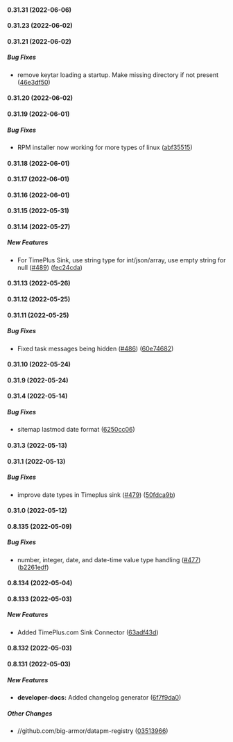 #### 0.31.31 (2022-06-06)

#### 0.31.23 (2022-06-02)

#### 0.31.21 (2022-06-02)

##### Bug Fixes

*  remove keytar loading a startup. Make missing directory if not present ([46e3df50](https://github.com/big-armor/datapm/commit/46e3df50af6172c691f9e785223993c3ebfe09cd))

#### 0.31.20 (2022-06-02)

#### 0.31.19 (2022-06-01)

##### Bug Fixes

*  RPM installer now working for more types of linux ([abf35515](https://github.com/big-armor/datapm/commit/abf35515253ea987e236fb9da230df619a5d3276))

#### 0.31.18 (2022-06-01)

#### 0.31.17 (2022-06-01)

#### 0.31.16 (2022-06-01)

#### 0.31.15 (2022-05-31)

#### 0.31.14 (2022-05-27)

##### New Features

*  For TimePlus Sink, use string type for int/json/array, use empty string for null ([#489](https://github.com/big-armor/datapm/pull/489)) ([fec24cda](https://github.com/big-armor/datapm/commit/fec24cdacf969835a27684f13b38b5bb6050f049))

#### 0.31.13 (2022-05-26)

#### 0.31.12 (2022-05-25)

#### 0.31.11 (2022-05-25)

##### Bug Fixes

*  Fixed task messages being hidden ([#486](https://github.com/big-armor/datapm/pull/486)) ([60e74682](https://github.com/big-armor/datapm/commit/60e74682bc6ff9a1ee6dc3192a255e56710a20ef))

#### 0.31.10 (2022-05-24)

#### 0.31.9 (2022-05-24)

#### 0.31.4 (2022-05-14)

##### Bug Fixes

*  sitemap lastmod date format ([6250cc06](https://github.com/big-armor/datapm/commit/6250cc06075fc6ab1530f44214d16be3e160b773))

#### 0.31.3 (2022-05-13)

#### 0.31.1 (2022-05-13)

##### Bug Fixes

*  improve date types in Timeplus sink ([#479](https://github.com/big-armor/datapm/pull/479)) ([50fdca9b](https://github.com/big-armor/datapm/commit/50fdca9b70c36abb5992ed1963b5057ceb36e7c4))

#### 0.31.0 (2022-05-12)

#### 0.8.135 (2022-05-09)

##### Bug Fixes

*  number, integer, date, and date-time value type handling ([#477](https://github.com/big-armor/datapm/pull/477)) ([b2261edf](https://github.com/big-armor/datapm/commit/b2261edfc907a3252ea0ba011bfa9445ee2d4c7d))

#### 0.8.134 (2022-05-04)

#### 0.8.133 (2022-05-03)

##### New Features

*  Added TimePlus.com Sink Connector ([63adf43d](https://github.com/big-armor/datapm/commit/63adf43d9552f6620c04aa6030efe16301227527))

#### 0.8.132 (2022-05-03)

#### 0.8.131 (2022-05-03)

##### New Features

-   **developer-docs:** Added changelog generator ([6f7f9da0](https://github.com/big-armor/datapm/commit/6f7f9da0b1d5cb7275b22ccda008a93e223e0619))

##### Other Changes

-   //github.com/big-armor/datapm-registry ([03513966](https://github.com/big-armor/datapm/commit/03513966784a240b010d116d0ce4682361e57865))
